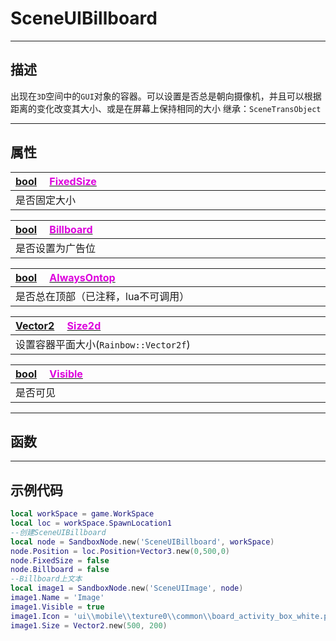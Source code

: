 # SceneUIBillboard
------------------------------------------------------------------------------------------
## 描述

出现在`3D`空间中的`GUI`对象的容器。可以设置是否总是朝向摄像机，并且可以根据距离的变化改变其大小、或是在屏幕上保持相同的大小
继承：`SceneTransObject` 

------------------------------------------------------------------------------------------
## 属性

|<div style="width:1125px">[bool]() &emsp;[<font color="dd00dd">FixedSize</font>]()</div>|
|:---|
|是否固定大小|

|<div style="width:1125px">[bool]() &emsp;[<font color="dd00dd">Billboard</font>]()</div>|
|:---|
|是否设置为广告位|

|<div style="width:1125px">[bool]() &emsp;[<font color="dd00dd">AlwaysOntop</font>]()</div>|
|:---|
|是否总在顶部（已注释，lua不可调用）|

|<div style="width:1125px">[Vector2]() &emsp;[<font color="dd00dd">Size2d</font>]()</div>|
|:---|
|设置容器平面大小(`Rainbow::Vector2f`)|

|<div style="width:1125px">[bool]() &emsp;[<font color="dd00dd">Visible</font>]()</div>|
|:---|
|是否可见|

------------------------------------------------------------------------------------------
## 函数


------------------------------------------------------------------------------------------
## 示例代码

```lua
local workSpace = game.WorkSpace
local loc = workSpace.SpawnLocation1
--创建SceneUIBillboard
local node = SandboxNode.new('SceneUIBillboard', workSpace)
node.Position = loc.Position+Vector3.new(0,500,0)
node.FixedSize = false
node.Billboard = false
--Billboard上文本
local image1 = SandboxNode.new('SceneUIImage', node)
image1.Name = 'Image'
image1.Visible = true
image1.Icon = 'ui\\mobile\\texture0\\common\\board_activity_box_white.png'
image1.Size = Vector2.new(500, 200)
```